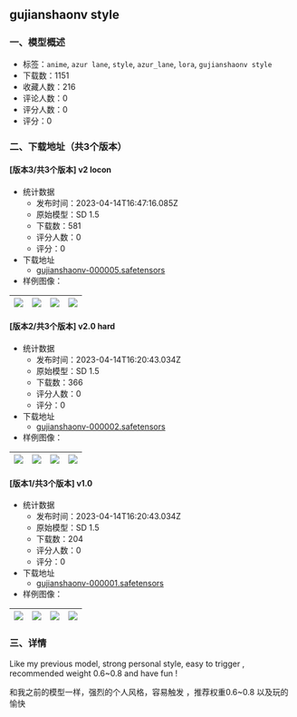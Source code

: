 ## gujianshaonv style
### 一、模型概述

- 标签：`anime`, `azur lane`, `style`, `azur_lane`, `lora`, `gujianshaonv style`
- 下载数：1151
- 收藏人数：216
- 评论人数：0
- 评分人数：0
- 评分：0

### 二、下载地址（共3个版本）

#### [版本3/共3个版本] v2 locon

- 统计数据
  - 发布时间：2023-04-14T16:47:16.085Z
  - 原始模型：SD 1.5
  - 下载数：581
  - 评分人数：0
  - 评分：0
- 下载地址
  - [gujianshaonv-000005.safetensors](https://civitai.com/api/download/models/45596)
- 样例图像：

| <img src="https://image.civitai.com/xG1nkqKTMzGDvpLrqFT7WA/6c0c3a99-1536-485a-5365-9801009ad000/width=450/493561.jpeg" /> | <img src="https://image.civitai.com/xG1nkqKTMzGDvpLrqFT7WA/0d24639f-e4b6-402f-ec9e-fa08b783fe00/width=450/493573.jpeg" /> | <img src="https://image.civitai.com/xG1nkqKTMzGDvpLrqFT7WA/68fd87a0-bcf1-4193-1dea-0436021b0100/width=450/493574.jpeg" /> | <img src="https://image.civitai.com/xG1nkqKTMzGDvpLrqFT7WA/2261b50b-da9e-4c95-0950-a571e9a18000/width=450/493576.jpeg" /> |
| ---- | ---- | ---- | ---- |

#### [版本2/共3个版本] v2.0 hard

- 统计数据
  - 发布时间：2023-04-14T16:20:43.034Z
  - 原始模型：SD 1.5
  - 下载数：366
  - 评分人数：0
  - 评分：0
- 下载地址
  - [gujianshaonv-000002.safetensors](https://civitai.com/api/download/models/36678)
- 样例图像：

| <img src="https://image.civitai.com/xG1nkqKTMzGDvpLrqFT7WA/ae4d8ea6-2296-431f-1845-05f845a32300/width=450/417307.jpeg" /> | <img src="https://image.civitai.com/xG1nkqKTMzGDvpLrqFT7WA/d844479e-b02e-4ba3-266c-06ae1e178b00/width=450/417317.jpeg" /> | <img src="https://image.civitai.com/xG1nkqKTMzGDvpLrqFT7WA/2af81a69-c8be-4cb2-e827-eb5ae06cb500/width=450/417318.jpeg" /> | <img src="https://image.civitai.com/xG1nkqKTMzGDvpLrqFT7WA/f135ac5c-32ee-44fa-3638-e1191a7f4700/width=450/417323.jpeg" /> |
| ---- | ---- | ---- | ---- |

#### [版本1/共3个版本] v1.0

- 统计数据
  - 发布时间：2023-04-14T16:20:43.034Z
  - 原始模型：SD 1.5
  - 下载数：204
  - 评分人数：0
  - 评分：0
- 下载地址
  - [gujianshaonv-000001.safetensors](https://civitai.com/api/download/models/30124)
- 样例图像：

| <img src="https://image.civitai.com/xG1nkqKTMzGDvpLrqFT7WA/2e81c091-d618-49b2-0f6c-730bcb982400/width=450/341679.jpeg" /> | <img src="https://image.civitai.com/xG1nkqKTMzGDvpLrqFT7WA/d9d889dd-8ff2-47ca-cf23-8925ef816f00/width=450/341678.jpeg" /> | <img src="https://image.civitai.com/xG1nkqKTMzGDvpLrqFT7WA/fa57aa61-0b8f-4cde-c42a-9de1ffb6bf00/width=450/341677.jpeg" /> | <img src="https://image.civitai.com/xG1nkqKTMzGDvpLrqFT7WA/67dd2c26-ffc0-4826-0da6-294a64d84400/width=450/341676.jpeg" /> |
| ---- | ---- | ---- | ---- |


### 三、详情
<p>Like my previous model, strong personal style, easy to trigger , recommended weight 0.6~0.8 and have fun !</p><p>和我之前的模型一样，强烈的个人风格，容易触发 ，推荐权重0.6~0.8 以及玩的愉快</p>